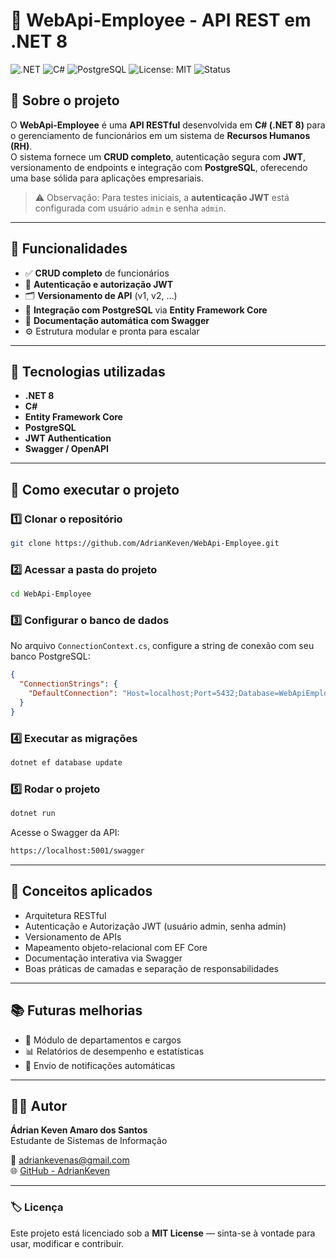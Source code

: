 # 💼 WebApi-Employee - API REST em .NET 8

![.NET](https://img.shields.io/badge/.NET-8.0-blueviolet)
![C#](https://img.shields.io/badge/C%23-Developer-blue)
![PostgreSQL](https://img.shields.io/badge/Database-PostgreSQL-blue)
![License: MIT](https://img.shields.io/badge/License-MIT-green)
![Status](https://img.shields.io/badge/Status-Em%20desenvolvimento-yellow)

## 📘 Sobre o projeto
O **WebApi-Employee** é uma **API RESTful** desenvolvida em **C# (.NET 8)** para o gerenciamento de funcionários em um sistema de **Recursos Humanos (RH)**.  
O sistema fornece um **CRUD completo**, autenticação segura com **JWT**, versionamento de endpoints e integração com **PostgreSQL**, oferecendo uma base sólida para aplicações empresariais.

> ⚠️ Observação: Para testes iniciais, a **autenticação JWT** está configurada com usuário `admin` e senha `admin`.

---

## 🚀 Funcionalidades
- ✅ **CRUD completo** de funcionários  
- 🔐 **Autenticação e autorização JWT**  
- 🗂️ **Versionamento de API** (v1, v2, …)  
- 🧩 **Integração com PostgreSQL** via **Entity Framework Core**  
- 📄 **Documentação automática com Swagger**  
- ⚙️ Estrutura modular e pronta para escalar  

---

## 🧱 Tecnologias utilizadas
- **.NET 8**  
- **C#**  
- **Entity Framework Core**  
- **PostgreSQL**  
- **JWT Authentication**  
- **Swagger / OpenAPI**

---

## 🔧 Como executar o projeto

### 1️⃣ Clonar o repositório
```bash
git clone https://github.com/AdrianKeven/WebApi-Employee.git
```

### 2️⃣ Acessar a pasta do projeto
```bash
cd WebApi-Employee
```

### 3️⃣ Configurar o banco de dados
No arquivo `ConnectionContext.cs`, configure a string de conexão com seu banco PostgreSQL:

```json
{
  "ConnectionStrings": {
    "DefaultConnection": "Host=localhost;Port=5432;Database=WebApiEmployee;Username=postgres;Password=SENHA_AQUI"
  }
}
```

### 4️⃣ Executar as migrações
```bash
dotnet ef database update
```

### 5️⃣ Rodar o projeto
```bash
dotnet run
```

Acesse o Swagger da API:

```bash
https://localhost:5001/swagger
```

---

## 🧠 Conceitos aplicados
- Arquitetura RESTful  
- Autenticação e Autorização JWT (usuário admin, senha admin) 
- Versionamento de APIs  
- Mapeamento objeto-relacional com EF Core  
- Documentação interativa via Swagger  
- Boas práticas de camadas e separação de responsabilidades  

---

## 📚 Futuras melhorias
- 👥 Módulo de departamentos e cargos  
- 📊 Relatórios de desempenho e estatísticas  
- 📨 Envio de notificações automáticas  

---

## 👨‍💻 Autor
**Ádrian Keven Amaro dos Santos**  
Estudante de Sistemas de Informação  

📧 [adriankevenas@gmail.com](mailto:adriankevenas@gmail.com)  
🌐 [GitHub - AdrianKeven](https://github.com/AdrianKeven)

---

### 🏷️ Licença
Este projeto está licenciado sob a **MIT License** — sinta-se à vontade para usar, modificar e contribuir.
